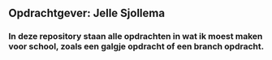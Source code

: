 ## Opdrachtgever: Jelle Sjollema
### In deze repository staan alle opdrachten in wat ik moest maken voor school, zoals een galgje opdracht of een branch opdracht. 